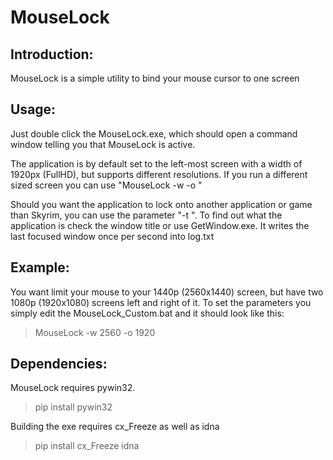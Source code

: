 # MouseLock
## Introduction:
MouseLock is a simple utility to bind your mouse cursor to one screen
    
## Usage:
Just double click the MouseLock.exe, which should open a command window telling you that MouseLock is active.

The application is by default set to the left-most screen with a width of 1920px (FullHD), but supports different resolutions.
If you run a different sized screen you can use "MouseLock -w <width of the screen in px> -o <offset from the left-most edge in px>"

Should you want the application to lock onto another application or game than Skyrim, you can use the parameter "-t <target>".
To find out what the application is check the window title or use GetWindow.exe.
It writes the last focused window once per second into log.txt

## Example:
You want limit your mouse to your 1440p (2560x1440) screen, but have two 1080p (1920x1080) screens left and right of it.
To set the parameters you simply edit the MouseLock_Custom.bat and it should look like this:
>MouseLock -w 2560 -o 1920
    
## Dependencies:
MouseLock requires pywin32.
>pip install pywin32

Building the exe requires cx_Freeze as well as idna
>pip install cx_Freeze idna
